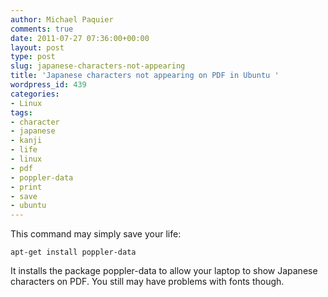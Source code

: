 ```yaml
---
author: Michael Paquier
comments: true
date: 2011-07-27 07:36:00+00:00
layout: post
type: post
slug: japanese-characters-not-appearing
title: 'Japanese characters not appearing on PDF in Ubuntu '
wordpress_id: 439
categories:
- Linux
tags:
- character
- japanese
- kanji
- life
- linux
- pdf
- poppler-data
- print
- save
- ubuntu
---
```


This command may simply save your life:

    apt-get install poppler-data

It installs the package poppler-data to allow your laptop to show Japanese characters on PDF.
You still may have problems with fonts though.
